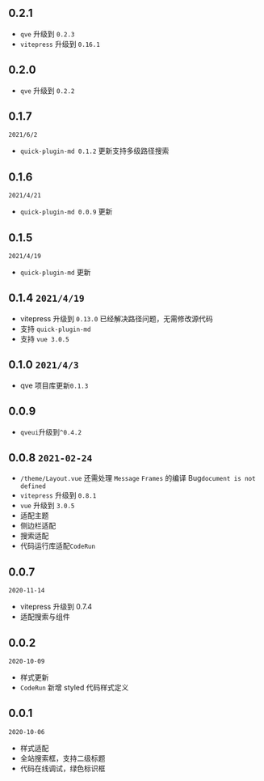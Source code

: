 ## 0.2.1

- `qve` 升级到 `0.2.3`
- `vitepress` 升级到 `0.16.1`

## 0.2.0

- `qve` 升级到 `0.2.2`

## 0.1.7

`2021/6/2`

- `quick-plugin-md 0.1.2` 更新支持多级路径搜索

## 0.1.6

`2021/4/21`

- `quick-plugin-md 0.0.9` 更新

## 0.1.5

`2021/4/19`

- `quick-plugin-md` 更新

## 0.1.4 `2021/4/19`

- vitepress 升级到 `0.13.0` 已经解决路径问题，无需修改源代码
- 支持 `quick-plugin-md`
- 支持 `vue 3.0.5`

## 0.1.0 `2021/4/3`

- qve 项目库更新`0.1.3`

## 0.0.9

- `qveui`升级到`^0.4.2`

## 0.0.8 `2021-02-24`

- `/theme/Layout.vue` 还需处理 `Message` `Frames` 的编译 Bug`document is not defined`
- `vitepress` 升级到 `0.8.1`
- `vue` 升级到 `3.0.5`
- 适配主题
- 侧边栏适配
- 搜索适配
- 代码运行库适配`CodeRun`

## 0.0.7

`2020-11-14`

- vitepress 升级到 0.7.4
- 适配搜索与组件

## 0.0.2

`2020-10-09`

- 样式更新
- `CodeRun` 新增 styled 代码样式定义

## 0.0.1

`2020-10-06`

- 样式适配
- 全站搜索框，支持二级标题
- 代码在线调试，绿色标识框
